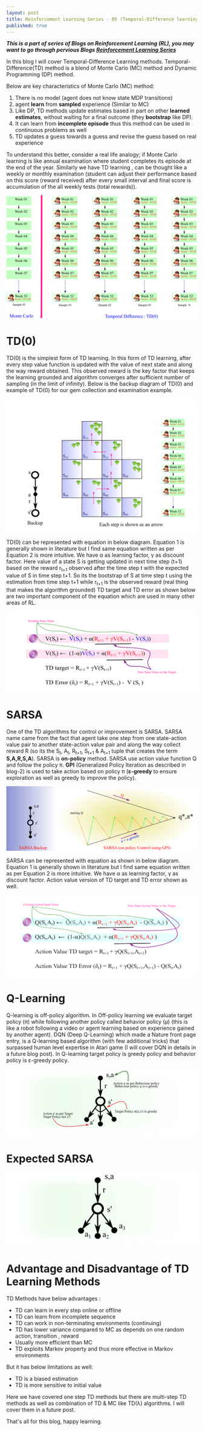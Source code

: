 ```yaml
---
layout: post
title: Reinforcement Learning Series - 05 (Temporal-Difference learning )
published: true
---
```


_**This is a part of series of Blogs on Reinforcement Learning (RL), you may want to go through pervious Blogs [Reinforcement Learning Series](https://baijayantaroy.github.io/)**_

In this blog I will cover Temporal-Difference Learning methods. Temporal-Difference(TD) method is a blend of Monte Carlo (MC) method and Dynamic Programming (DP) method.

Below are key characteristics of Monte Carlo (MC) method:

1. There is no model (agent does not know state MDP transitions)
2. agent **learn** from **sampled** experience (Similar to MC)
3.  Like DP, TD methods update estimates based in part on other **learned estimates**, without waiting for a final outcome (they **bootstrap** like DP).
4. It can learn from **incomplete episode** thus this method can be used in continuous problems as well
5. TD updates a guess towards a guess and revise the guess based on real experience

To understand this better, consider a real life analogy; if Monte Carlo learning is like annual examination where student completes its episode at the end of the year. Similarly we have TD learning , can be thought like a weekly or monthly examination (student can adjust their performance based on this score (reward received) after every small interval and final score is accumulation of the all weekly tests (total rewards)).

![TD(0)VS MC](/images/TD01.png "TD(0)VS MC")

# **TD(0)**

TD(0) is the simplest form of TD learning. In this form of TD learning, after every step value function is updated with the value of next state and along the way reward obtained. This observed reward is the key factor that keeps the learning grounded and algorithm converges after sufficient number of sampling (in the limit of infinity). Below is the backup diagram of TD(0) and example of TD(0) for our gem collection and examination example.

![TD(0)](/images/TD03.png "TD(0)")

TD(0) can be represented with equation in below diagram. Equation 1 is generally shown in literature but I find same equation written as per Equation 2 is more intuitive. We have α as learning factor, γ as discount factor. Here value of a state S is getting updated in next time step (t+1) based on the reward r<sub>t+1</sub> observed after the time step t with the expected value of S in time step t+1. So its the bootstrap of S at time step t using the estimation from time step t+1 while r<sub>t+1</sub> is the observed reward (real thing that makes the algorithm grounded)  TD target and TD error as shown below are two important component of the equation which are used in many other areas of RL.

![TD(0)](/images/TD03-01.png "TD(0) Equation")

# **SARSA**

One of the TD algorithms for control or improvement is SARSA. SARSA name came from the fact that agent take one step from one state-action value pair to another state-action value pair and along the way collect reward R (so its the S<sub>t</sub>, A<sub>t</sub>, R<sub>t+1</sub>, S<sub>t+1</sub> & A<sub>t+1</sub> tuple that creates the term **S,A,R,S,A**). SARSA is **on-policy** method. SARSA use action value function Q and follow the policy π. **GPI** (Generalized Policy Iteration as described in blog-2) is used to take action based on policy π (**ε-greedy** to ensure exploration as well as greedy to improve the policy).

![SARSA](/images/TD04.png "SARSA")

SARSA can be represented with equation as shown in below diagram. Equation 1 is generally shown in literature but I find same equation written as per Equation 2 is more intuitive. We have α as learning factor, γ as discount factor. Action value version of TD target and TD error shown as well.

![SARSA Equation](/images/TD04-01.png "SARSA Equation")

# **Q-Learning**

Q-learning is off-policy algorithm. In Off-policy learning we evaluate target policy (π) while following another policy called behavior policy (μ) (this is like a robot following a video or agent learning based on experience gained by another agent). DQN (Deep Q-Learning) which made a Nature front page entry, is a Q-learning based algorithm (with few additional tricks) that surpassed human level expertise in Atari game (I will cover DQN in details in a future blog post). In Q-learning target policy is greedy policy and behavior policy is ε-greedy policy.

![Q-Learning](/images/TD05.png "Q-Learning")

# **Expected SARSA**

![Expected SARSA](/images/TD06.png "Expected SARSA")


# **Advantage and Disadvantage of TD Learning Methods**

TD Methods have below advantages :

- TD can learn in every step online or offline
- TD can learn from incomplete sequence
- TD can work in non-terminating environments (continuing)
- TD has lower variance compared to MC as depends on one random action, transition , reward
- Usually more efficient than MC
- TD exploits Markov property and thus more effective in Markov environments

But it has below limitations as well:

- TD is a biased estimation
- TD is more sensitive to initial value


Here we have covered one step TD methods but there are multi-step TD methods as well as combination of TD & MC like TD(λ) algorithms. I will cover them in a future post.


That's all for this blog, happy learning.

